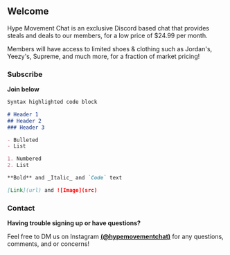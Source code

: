 ## Welcome

Hype Movement Chat is an exclusive Discord based chat that provides steals and deals to our members, for a low price of $24.99 per month.  

Members will have access to limited shoes & clothing such as Jordan's, Yeezy's, Supreme, and much more, for a fraction of market pricing!

### Subscribe

**Join below**

```markdown
Syntax highlighted code block

# Header 1
## Header 2
### Header 3

- Bulleted
- List

1. Numbered
2. List

**Bold** and _Italic_ and `Code` text

[Link](url) and ![Image](src)
```
### Contact

**Having trouble signing up or have questions?**

Feel free to DM us on Instagram **[(@hypemovementchat)](https://www.instagram.com/hypemovementchat/)** for any questions, comments, and or concerns!
